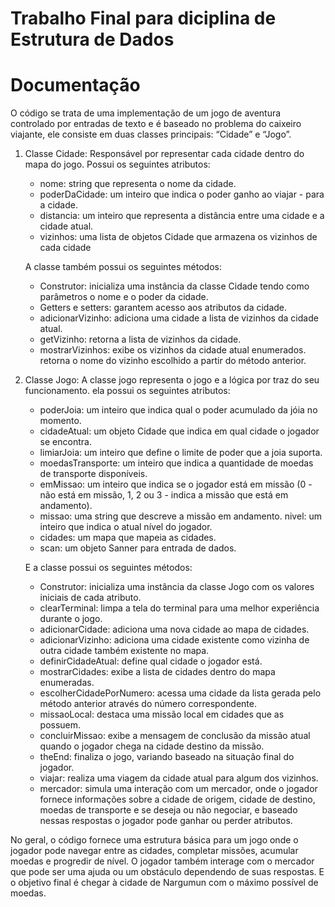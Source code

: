 # Trabalho Final para diciplina de Estrutura de Dados

# Documentação

O código se trata de uma implementação de um jogo de aventura controlado por entradas de texto e é baseado no problema do caixeiro viajante, ele consiste em duas classes principais: “Cidade” e “Jogo”.

1. Classe Cidade:
	Responsável por representar cada cidade dentro do mapa do jogo. Possui os seguintes atributos:

	- nome: string que representa o nome da cidade.
	- poderDaCidade: um inteiro que indica o poder ganho ao viajar  - para a cidade.
	- distancia: um inteiro que representa a distância entre uma cidade e a cidade atual.
	- vizinhos: uma lista de objetos Cidade que armazena os vizinhos de cada cidade

	A classe também possui os seguintes métodos:

	- Construtor: inicializa uma instância da classe Cidade tendo como parâmetros o nome e o poder da cidade.
	- Getters e setters: garantem acesso aos atributos da cidade.
	- adicionarVizinho: adiciona uma cidade a lista de vizinhos da cidade atual.
	- getVizinho: retorna a lista de vizinhos da cidade.
	- mostrarVizinhos: exibe os vizinhos da cidade atual enumerados.
retorna o nome do vizinho escolhido a partir do método anterior.

2. Classe Jogo:
A classe jogo representa o jogo e a lógica por traz do seu funcionamento. ela possui os seguintes atributos:

	- poderJoia: um inteiro que indica qual o poder acumulado da jóia no momento.
	- cidadeAtual: um objeto Cidade que indica em qual cidade o jogador se encontra.
	- limiarJoia: um inteiro que define o limite de poder que a joia suporta.
	- moedasTransporte: um inteiro que indica a quantidade de moedas de transporte disponíveis.
	- emMissao: um inteiro que indica se o jogador está em missão (0 - não está em missão, 1, 2 ou 3 - indica a missão que está em andamento).
	- missao: uma string que descreve a missão em andamento.
nivel: um inteiro que indica o atual nível do jogador.
	- cidades: um mapa que mapeia as cidades.
	- scan: um objeto Sanner para entrada de dados.

	E a classe possui os seguintes métodos:

	- Construtor: inicializa uma instância da classe Jogo com os valores iniciais de cada atributo.
	- clearTerminal: limpa a tela do terminal para uma melhor experiência durante o jogo.
	- adicionarCidade: adiciona uma nova cidade ao mapa de cidades.
	- adicionarVizinho: adiciona uma cidade existente como vizinha de outra cidade também existente no mapa.
	- definirCidadeAtual: define qual cidade o jogador está.
	- mostrarCidades: exibe a lista de cidades dentro do mapa enumeradas.
	- escolherCidadePorNumero: acessa uma cidade da lista gerada pelo método anterior através do número correspondente.
	- missaoLocal: destaca uma missão local em cidades que as possuem.
	- concluirMissao: exibe a mensagem de conclusão da missão atual quando o jogador chega na cidade destino da missão.
	- theEnd: finaliza o jogo, variando baseado na situação final do jogador.
	- viajar: realiza uma viagem da cidade atual para algum dos vizinhos.
	- mercador: simula uma interação com um mercador, onde o jogador fornece informações sobre a cidade de origem, cidade de destino, moedas de transporte e se deseja ou não negociar, e baseado nessas respostas o jogador pode ganhar ou perder atributos.

No geral, o código fornece uma estrutura básica para um jogo onde o jogador pode navegar entre as cidades, completar missões, acumular moedas e progredir de nível. O jogador também interage com o mercador que pode ser uma ajuda ou um obstáculo dependendo de suas respostas. E o objetivo final é chegar à cidade de Nargumun com o máximo possível de moedas.
